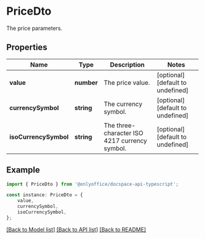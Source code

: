 # PriceDto

The price parameters.

## Properties

Name | Type | Description | Notes
------------ | ------------- | ------------- | -------------
**value** | **number** | The price value. | [optional] [default to undefined]
**currencySymbol** | **string** | The currency symbol. | [optional] [default to undefined]
**isoCurrencySymbol** | **string** | The three-character ISO 4217 currency symbol. | [optional] [default to undefined]

## Example

```typescript
import { PriceDto } from '@onlyoffice/docspace-api-typescript';

const instance: PriceDto = {
    value,
    currencySymbol,
    isoCurrencySymbol,
};
```

[[Back to Model list]](../README.md#documentation-for-models) [[Back to API list]](../README.md#documentation-for-api-endpoints) [[Back to README]](../README.md)
